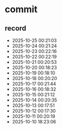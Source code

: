 # commit

## record
- 2025-10-25 00:21:03
- 2025-10-24 00:21:24
- 2025-10-23 00:22:16
- 2025-10-22 00:22:19
- 2025-10-21 00:20:53
- 2025-10-20 00:18:23
- 2025-10-19 00:18:10
- 2025-10-18 00:20:20
- 2025-10-17 00:21:44
- 2025-10-16 00:18:32
- 2025-10-15 00:21:12
- 2025-10-14 00:20:35
- 2025-10-13 00:17:51
- 2025-10-12 00:17:30
- 2025-10-11 00:20:19
- 2025-10-10 18:23:06
